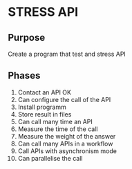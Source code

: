 # STRESS API

## Purpose
Create a program that test and stress API

## Phases 
1. Contact an API OK
2. Can configure the call of the API
3. Install programm
4. Store result in files
5. Can call many time an API 
6. Measure the time of the call 
7. Measure the weight of the answer
8. Can call many APIs in a workflow
9. Call APIs with asynchronism mode
10. Can parallelise the call